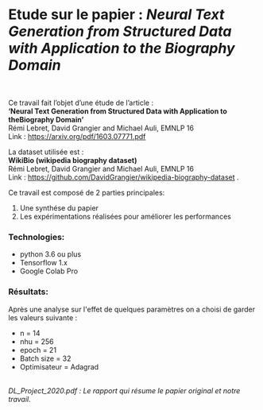 <h1>Etude sur le papier : <em> Neural Text Generation from Structured Data with Application to the Biography Domain </em> </h1>

<br />

Ce travail fait l’objet d’une étude de l’article : <br />
<b>‘Neural Text Generation from Structured Data with Application to theBiography Domain’</b> <br />
Rémi Lebret, David Grangier and Michael Auli, EMNLP 16<br />
Link : <a href="https://arxiv.org/pdf/1603.07771.pdf"> https://arxiv.org/pdf/1603.07771.pdf</a> 

La dataset utilisée est : <br />
<b>WikiBio (wikipedia biography dataset)</b> <br />
Rémi Lebret, David Grangier and Michael Auli, EMNLP 16<br />
Link : <a href="https://github.com/DavidGrangier/wikipedia-biography-dataset"> https://github.com/DavidGrangier/wikipedia-biography-dataset </a>. 

Ce travail est composé de 2 parties principales:
<ol>
    <li>Une synthése du papier</li>
    <li>Les expérimentations réalisées pour améliorer les performances</li>
</ol>

<h3>Technologies:</h3>
<ul>
    <li>python 3.6 ou plus</li>
    <li>Tensorflow 1.x</li>
     <li>Google Colab Pro</li>
</ul>

<h3>Résultats:</h3>

Après une analyse sur l'effet de quelques paramètres on a choisi de garder les valeurs suivante :

<ul>
    <li>n = 14</li>
    <li>nhu = 256</li>
    <li>epoch = 21</li>
    <li>Batch size = 32 </li>
    <li>Optimisateur = Adagrad</li>
</ul>


<br /> <em> DL_Project_2020.pdf : Le rapport qui résume le papier original et notre travail.</em>

